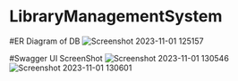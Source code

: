 # LibraryManagementSystem
#ER Diagram of DB
![Screenshot 2023-11-01 125157](https://github.com/RKishne/LibraryManagementSystem/assets/99482503/7addb09e-8d9d-4f93-9ccf-555dbab9e7fa)

#Swagger UI ScreenShot
![Screenshot 2023-11-01 130546](https://github.com/RKishne/LibraryManagementSystem/assets/99482503/95046161-5a77-496e-bcb4-bae42ffe9648)
![Screenshot 2023-11-01 130601](https://github.com/RKishne/LibraryManagementSystem/assets/99482503/b5058001-60c7-4842-b9e7-74bf5ace56b5)

